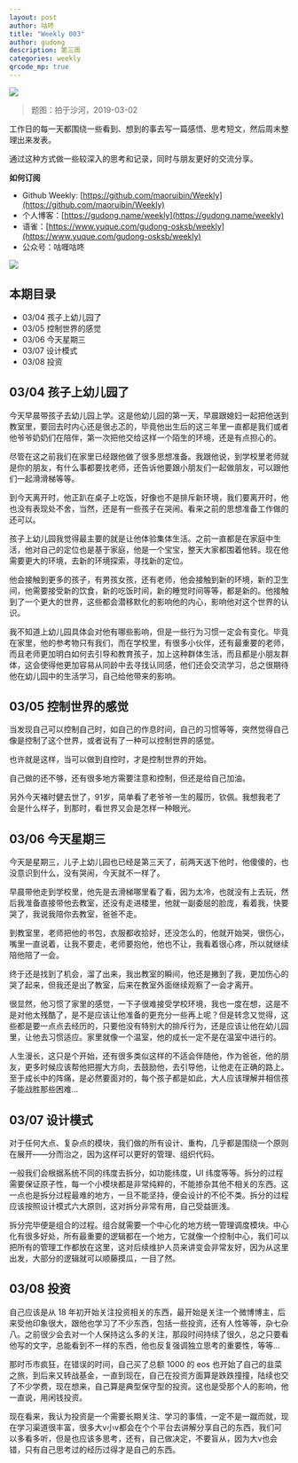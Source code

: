 ```yaml
---
layout: post
author: 咕咚
title: "Weekly 003"
author: gudong
description: 第三周
categories: weekly 
qrcode_mp: true
---
```


![](https://i.loli.net/2019/03/04/5c7d1492ad85e.jpg)

> 题图：拍于沙河，2019-03-02

工作日的每一天都围绕一些看到、想到的事去写一篇感悟、思考短文，然后周末整理出来发表。

通过这种方式做一些较深入的思考和记录，同时与朋友更好的交流分享。

**如何订阅**

- Github Weekly: [https://github.com/maoruibin/Weekly](https://github.com/maoruibin/Weekly)
- 个人博客：[https://gudong.name/weekly](https://gudong.name/weekly)
- 语雀：[https://www.yuque.com/gudong-osksb/weekly](https://www.yuque.com/gudong-osksb/weekly)
- 公众号：咕喱咕咚

![](https://ws3.sinaimg.cn/large/006tNbRwgy1fykl72khq0j305g05g0sq.jpg)


## 本期目录

* 03/04 孩子上幼儿园了
* 03/05 控制世界的感觉
* 03/06 今天星期三
* 03/07 设计模式
* 03/08 投资


## 03/04 孩子上幼儿园了
今天早晨带孩子去幼儿园上学。这是他幼儿园的第一天，早晨跟媳妇一起把他送到教室里，要回去时内心还是很忐忑的，毕竟他出生后的这三年里一直都是我们或者他爷爷奶奶们在陪伴，第一次把他交给这样一个陌生的环境，还是有点担心的。

尽管在这之前我们在家里已经跟他做了很多思想准备。我跟他说，到学校里老师就是你的朋友，有什么事都要找老师，还告诉他要跟小朋友们一起做朋友，可以跟他们一起滑滑梯等等。

到今天离开时，他正趴在桌子上吃饭，好像也不是排斥新环境，我们要离开时，他也没有表现处不舍，当然，还是有一些孩子在哭闹。看来之前的思想准备工作做的还可以。

孩子上幼儿园我觉得最主要的就是让他体验集体生活。之前一直都是在家庭中生活，他对自己的定位也是基于家庭，他是一个宝宝，整天大家都围着他转。现在他需要更大的环境，去新的环境探索，寻找新的定位。

他会接触到更多的孩子，有男孩女孩，还有老师，他会接触到新的环境，新的卫生间，他需要接受新的饮食，新的吃饭时间，新的睡觉时间等等，都是新的。他接触到了一个更大的世界，这些都会潜移默化的影响他的内心，影响他对这个世界的认识。

我不知道上幼儿园具体会对他有哪些影响，但是一些行为习惯一定会有变化。毕竟在家里，他的参考物只有我们，而在学校里，有很多小伙伴，还有最重要的老师，而且老师更加明白如何去引导和教育孩子，加上这种群体生活，而且都是小朋友群体，这会使得他更加容易从同龄中去寻找认同感，他们还会交流学习，总之很期待他在幼儿园中的生活学习，自己给他带来的影响。

## 03/05 控制世界的感觉
当发现自己可以控制自己时，如自己的作息时间，自己的习惯等等，突然觉得自己像是控制了这个世界，或者说有了一种可以控制世界的感觉。

也许就是这样，当可以做到自控时，才是控制世界的开始。

自己做的还不够，还有很多地方需要注意和控制，但还是给自己加油。

另外今天褚时健去世了，91岁，简单看了老爷爷一生的履历，钦佩。我想我老了会是什么样子，到那时，看世界又会是怎样一种眼光。


## 03/06 今天星期三
今天是星期三，儿子上幼儿园也已经是第三天了，前两天送下他时，他傻傻的，也没意识到什么，没有哭闹，今天就不一样了。

早晨带他走到学校里，他先是去滑梯哪里看了看，因为太冷，也就没有上去玩，然后我准备直接带他去教室，还没有走进楼里，他就一副委屈的脸庞，看着我，快要哭了，我说我陪你去教室，爸爸不走。

到教室里，老师把他的书包，衣服都收拾好，还没怎么的，他就开始哭，很伤心，嘴里一直说着，让我不要走，老师要抱他，他也不让，我看着很心疼，所以就继续陪他陪了一会。

终于还是找到了机会，溜了出来，我出教室的瞬间，他还是撇到了我，更加伤心的哭了起来，但我还是出了教室，后来在教室外面继续观察了一会才离开。

很显然，他习惯了家里的感觉，一下子很难接受学校环境，我也一度在想，这是不是对他太残酷了，是不是应该让他准备的更充分一些再上呢？但是转念又觉得，这些都是要一点点去经历的，只要他没有特别大的排斥行为，还是应该让他在幼儿园里，让他去习惯适应。家里就像一个温室，他的成长一定不是在温室中进行的。

人生漫长，这只是个开始，还有很多类似这样的不适会伴随他，作为爸爸，他的朋友，更多时候应该帮他把握大方向，去鼓励他，去引导他，让他走在正确的路上。至于成长中的阵痛，是必然要面对的，每个孩子都是如此，大人应该理解并相信孩子能战胜那些困难…

## 03/07 设计模式 

对于任何大点、复杂点的模块，我们做的所有设计、重构，几乎都是围绕一个原则在展开——分而治之，因为这样可以更好的管理、组织代码。

一般我们会根据系统不同的纬度去拆分，如功能纬度，UI 纬度等等。拆分的过程需要保证原子性，每一个小模块都是非常纯粹的，不能掺杂其他不相关的东西。这一点也是拆分过程最难的地方，一旦不能坚持，便会设计的不伦不类。拆分的过程应该按照设计模式六大原则，这对拆分非常有用，自己受益匪浅。

拆分完毕便是组合的过程。组合就需要一个中心化的地方统一管理调度模块。中心化有很多好处，所有最重要的逻辑都在一个地方，它就像一个控制中心，我们可以把所有的管理工作都放在这里，这对后续维护人员来讲变会非常友好，因为从这里出发，大部分的逻辑就可以顺藤摸瓜，一目了然。


## 03/08 投资
自己应该是从 18 年初开始关注投资相关的东西，最开始是关注一个微博博主，后来受他印象很大，跟他也学习了不少东西，包括一些投资，还有人性等等，杂七杂八。之前很少会去对一个人保持这么多的关注，那段时间持续了很久，总之只要看他写的文字，总能看到不一样的东西，他也反复强调独立思考的重要性，等等…

那时币市疯狂，在错误的时间，自己买了总额 1000 的 eos 也开始了自己的韭菜之旅，到后来又转战基金，一直到现在，自己在投资方面算是跌跌撞撞，陆续也交了不少学费，现在想来，自己算是典型保守型的投资。这也是受那个人的影响，他一直说，用闲钱投资。

现在看来，我认为投资是一个需要长期关注、学习的事情，一定不是一蹴而就，现在学习渠道很丰富，很多大v小v都会在个个平台去讲解分享自己的东西，我们可以多看多听，但是也应该多思考，还有，自己做决定，不要盲从，因为大v也会错，只有自己思考过的经历过得才是自己的东西。

